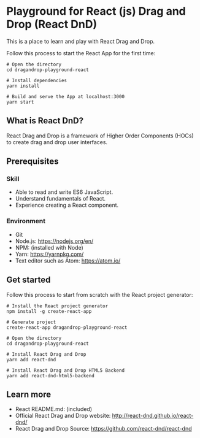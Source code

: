 # Playground for React (js) Drag and Drop (React DnD)

This is a place to learn and play with React Drag and Drop.

Follow this process to start the React App for the first time:

```
# Open the directory
cd dragandrop-playground-react

# Install dependencies
yarn install

# Build and serve the App at localhost:3000
yarn start
```

## What is React DnD?

React Drag and Drop is a framework of Higher Order Components (HOCs) to create drag and drop user interfaces.

## Prerequisites

### Skill

  * Able to read and write ES6 JavaScript.
  * Understand fundamentals of React.
  * Experience creating a React component.

### Environment

  * Git
  * Node.js: https://nodejs.org/en/
  * NPM: (installed with Node)
  * Yarn: https://yarnpkg.com/
  * Text editor such as Atom: https://atom.io/

## Get started

Follow this process to start from scratch with the React project generator:

```
# Install the React project generator
npm install -g create-react-app

# Generate project
create-react-app dragandrop-playground-react

# Open the directory
cd dragandrop-playground-react

# Install React Drag and Drop
yarn add react-dnd

# Install React Drag and Drop HTML5 Backend
yarn add react-dnd-html5-backend
```

## Learn more

  * React README.md: (included)
  * Official React Drag and Drop website: http://react-dnd.github.io/react-dnd/
  * React Drag and Drop Source: https://github.com/react-dnd/react-dnd
